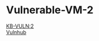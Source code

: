 # Vulnerable-VM-2

<a href="https://drive.google.com/file/d/1c5DW3J6He7XHRMW0HPldPd-nUGclSNXF/view"> KB-VULN:2 </a><br>
<a href="https://vulnhub.com/entry/kb-vuln-2,562/"> Vulnhub </a>
